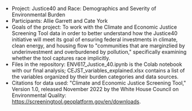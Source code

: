 * Project: Justice40 and Race: Demographics and Severity of Environmental Burden
* Participants: Allie Garrett and Cate York
* Goals of the project: To work with the Climate and Economic Justice Screening Tool data in order to better understand how the Justice40 initiative will meet its goal of ensuring federal investments in climate, clean energy, and housing flow to "communities that are marginzlied by underinvestment and overburdened by pollution," specifically examining whether the tool captures race implicitly. 
* Files in the repository: ENV617_Justice_40.ipynb is the Colab notebook with our final analysis; CEJST_variables_explained.xlsx contains a list of the variables organized by their burden categories and data sources. 
* Citations for data used: "Climate and Economic Justice Screening Tool," Version 1.0, released November 2022 by the White House Council on Environmental Quality: https://screeningtool.geoplatform.gov/en/downloads. 
